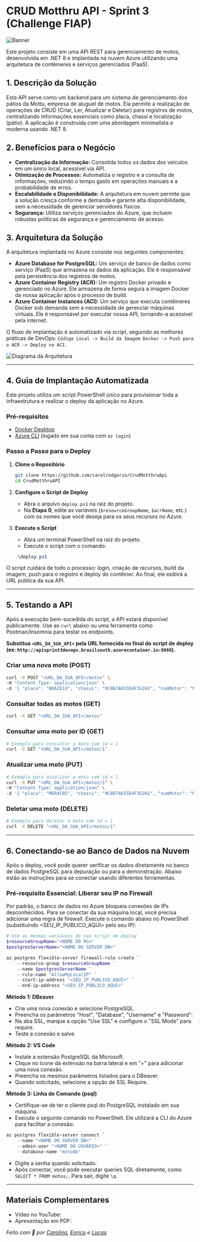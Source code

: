 # CRUD Motthru API - Sprint 3 (Challenge FIAP)

![Banner](assets/banner.png)

Este projeto consiste em uma API REST para gerenciamento de motos, desenvolvida em .NET 8 e implantada na nuvem Azure utilizando uma arquitetura de contêineres e serviços gerenciados (PaaS).

## 1. Descrição da Solução

Esta API serve como um backend para um sistema de gerenciamento dos pátios da Mottu, empresa de aluguel de motos. Ela permite a realização de operações de CRUD (Criar, Ler, Atualizar e Deletar) para registros de motos, centralizando informações essenciais como placa, chassi e localização (pátio). A aplicação é construída com uma abordagem minimalista e moderna usando .NET 8.

## 2. Benefícios para o Negócio

* **Centralização da Informação:** Consolida todos os dados dos veículos em um único local, acessível via API.
* **Otimização de Processos:** Automatiza o registro e a consulta de informações, reduzindo o tempo gasto em operações manuais e a probabilidade de erros.
* **Escalabilidade e Disponibilidade:** A arquitetura em nuvem permite que a solução cresça conforme a demanda e garante alta disponibilidade, sem a necessidade de gerenciar servidores físicos.
* **Segurança:** Utiliza serviços gerenciados do Azure, que incluem robustas políticas de segurança e gerenciamento de acesso.

## 3. Arquitetura da Solução

A arquitetura implantada no Azure consiste nos seguintes componentes:

* **Azure Database for PostgreSQL:** Um serviço de banco de dados como serviço (PaaS) que armazena os dados da aplicação. Ele é responsável pela persistência dos registros de motos.
* **Azure Container Registry (ACR):** Um registro Docker privado e gerenciado no Azure. Ele armazena de forma segura a imagem Docker da nossa aplicação após o processo de build.
* **Azure Container Instances (ACI):** Um serviço que executa contêineres Docker sob demanda sem a necessidade de gerenciar máquinas virtuais. Ele é responsável por executar nossa API, tornando-a acessível pela internet.

O fluxo de implantação é automatizado via script, seguindo as melhores práticas de DevOps: `Código Local -> Build da Imagem Docker -> Push para o ACR -> Deploy no ACI`.

![Diagrama da Arquitetura](assets/arquitetura.png)

---

## 4. Guia de Implantação Automatizada

Este projeto utiliza um script PowerShell único para provisionar toda a infraestrutura e realizar o deploy da aplicação no Azure.

### Pré-requisitos

* [Docker Desktop](https://www.docker.com/products/docker-desktop/)
* [Azure CLI](https://docs.microsoft.com/pt-br/cli/azure/install-azure-cli) (logado em sua conta com `az login`)

### Passo a Passo para o Deploy

1.  **Clone o Repositório**
    ```bash
    git clone https://github.com/carolrodgerio/CrudMotthruApi
    cd CrudMotthruAPI
    ```

2.  **Configure o Script de Deploy**
    * Abra o arquivo `deploy.ps1` na raiz do projeto.
    * Na **Etapa 0**, edite as variáveis (`$resourceGroupName`, `$acrName`, etc.) com os nomes que você deseja para os seus recursos no Azure.

3.  **Execute o Script**
    * Abra um terminal PowerShell na raiz do projeto.
    * Execute o script com o comando:
    ```powershell
    .\deploy.ps1
    ```

O script cuidará de todo o processo: login, criação de recursos, build da imagem, push para o registro e deploy do contêiner. Ao final, ele exibirá a URL pública da sua API.

---

## 5. Testando a API

Após a execução bem-sucedida do script, a API estará disponível publicamente. Use as `curl` abaixo ou uma ferramenta como Postman/Insomnia para testar os endpoints.

**Substitua `<URL_DA_SUA_API>` pela URL fornecida no final do script de deploy (ex: `http://apisprint3devops.brazilsouth.azurecontainer.io:8080`).**

### Criar uma nova moto (POST)

```bash
curl -X POST "<URL_DA_SUA_API>/motos" \
-H "Content-Type: application/json" \
-d '{ "placa": "BRA2E19", "chassi": "9C8B7A6S5D4F3G2H1", "numMotor": "MOTOR123", "idModelo": 1, "idPatio": 1 }'
```

### Consultar todas as motos (GET)

```bash
curl -X GET "<URL_DA_SUA_API>/motos"
```

### Consultar uma moto por ID (GET)

```bash
# Exemplo para consultar a moto com id = 1
curl -X GET "<URL_DA_SUA_API>/motos/1"
```

### Atualizar uma moto (PUT)

```bash
# Exemplo para atualizar a moto com id = 1
curl -X PUT "<URL_DA_SUA_API>/motos/1" \
-H "Content-Type: application/json" \
-d '{ "placa": "MER4C05", "chassi": "9C8B7A6S5D4F3G2H1", "numMotor": "MOTOR456", "idModelo": 2, "idPatio": 5 }'
```

### Deletar uma moto (DELETE)

```bash
# Exemplo para deletar a moto com id = 1
curl -X DELETE "<URL_DA_SUA_API>/motos/1"
```

---

## 6. Conectando-se ao Banco de Dados na Nuvem

Após o deploy, você pode querer verificar os dados diretamente no banco de dados PostgreSQL para depuração ou para a demonstração. Abaixo estão as instruções para se conectar usando diferentes ferramentas.

### Pré-requisito Essencial: Liberar seu IP no Firewall

Por padrão, o banco de dados no Azure bloqueia conexões de IPs desconhecidos. Para se conectar da sua máquina local, você precisa adicionar uma regra de firewall.
Execute o comando abaixo no PowerShell (substituindo <SEU_IP_PUBLICO_AQUI> pelo seu IP):

```powershell
# Use as mesmas variáveis do seu script de deploy
$resourceGroupName="<NOME DO RG>"
$postgresServerName="<NOME DO SERVER DB>"

az postgres flexible-server firewall-rule create `
    --resource-group $resourceGroupName `
    --name $postgresServerName `
    --rule-name "AllowMyLocalIP" `
    --start-ip-address "<SEU_IP_PUBLICO_AQUI>" `
    --end-ip-address "<SEU_IP_PUBLICO_AQUI>"
```

**Método 1: DBeaver**
- Crie uma nova conexão e selecione PostgreSQL.
- Preencha os parâmetros "Host", "Database", "Username" e "Password":
- Na aba SSL, marque a opção "Use SSL" e configure o "SSL Mode" para require.
- Teste a conexão e salve.

**Método 2: VS Code**
- Instale a extensão PostgreSQL da Microsoft.
- Clique no ícone da extensão na barra lateral e em "+" para adicionar uma nova conexão.
- Preencha os mesmos parâmetros listados para o DBeaver.
- Quando solicitado, selecione a opção de SSL Require.

**Método 3: Linha de Comando (psql)**
- Certifique-se de ter o cliente psql do PostgreSQL instalado em sua máquina.
- Execute o seguinte comando no PowerShell. Ele utilizará a CLI do Azure para facilitar a conexão:

```powershell
az postgres flexible-server connect `
    --name "<NOME DO SERVER DB>" `
    --admin-user "<NOME DO USUÁRIO>" `
    --database-name "motodb"
```

- Digite a senha quando solicitado.
- Após conectar, você pode executar queries SQL diretamente, como `SELECT * FROM motos;`. Para sair, digite `\q`.

---

## Materiais Complementares

- Vídeo no YouTube: 
- Apresentação em PDF:

_Feito com 💚 por [Carolina](https://github.com/carolrodgerio), [Enrico](https://github.com/Enrico-AD) e [Lucas](https://github.com/lucasthalless)_
